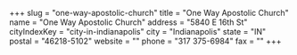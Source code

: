 +++
slug = "one-way-apostolic-church"
title = "One Way Apostolic Church"
name = "One Way Apostolic Church"
address = "5840 E 16th St"
cityIndexKey = "city-in-indianapolis"
city = "Indianapolis"
state = "IN"
postal = "46218-5102"
website = ""
phone = "317 375-6984"
fax = ""
+++
